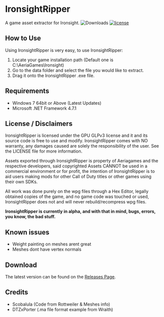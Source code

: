# IronsightRipper

A game asset extractor for Ironsight.
![Downloads](https://img.shields.io/github/downloads/JerriGaming/IronsightRipper/total.svg) [![license](https://img.shields.io/github/license/JerriGaming/IronsightRipper.svg)]()

## How to Use 

Using IronsightRipper is very easy, to use IronsightRipper:

1. Locate your game installation path (Default one is C:\AeriaGames\Ironsight)
2. Go to the data folder and select the file you would like to extract.
3. Drag it onto the IronsightRipper .exe file.

## Requirements

* Windows 7 64bit or Above (Latest Updates)
* Microsoft .NET Framework 4.7.1

## License / Disclaimers

IronsightRipper is licensed under the GPU GLPv3 license and it and its source code is free to use and modify. IronsightRipper comes with NO warranty, any damages caused are solely the responsibility of the user. See the LICENSE file for more information.

Assets exported through IronsightRipper is property of Aeriagames and the respective developers, said copyrighted Assets CANNOT be used in a commercial environment or for profit, the intention of IronsightRipper is to aid users making mods for other Call of Duty titles or other games using their own SDKs.

All work was done purely on the wpg files through a Hex Editor, legally obtained copies of the game, and no game code was touched or used, IronsightRipper does not and will never rebuild/recompress wpg files.

**IronsightRipper is currently in alpha, and with that in mind, bugs, errors, you know, the bad stuff.**

## Known issues

- Weight painting on meshes arent great
- Meshes dont have vertex normals

## Download

The latest version can be found on the [Releases Page](https://github.com/JerriGaming/IronsightRipper/releases).

## Credits

* Scobalula (Code from Rottweiler & Meshes info)
* DTZxPorter (.ma file format example from Wraith)
